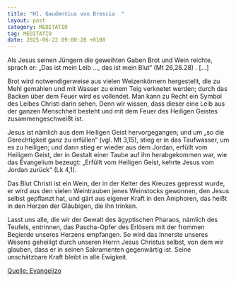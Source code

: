 ```yaml
---
title: "Hl. Gaudentius von Brescia  "
layout: post
category: MEDITATIO
tag: MEDITATIO
date: 2025-06-22 09:00:28 +0100
---
```

Als Jesus seinen Jüngern die geweihten Gaben Brot und Wein reichte, sprach er: „Das ist mein Leib …, das ist mein Blut“ (Mt 26,26.28)
. […]
 
Brot wird notwendigerweise aus vielen Weizenkörnern hergestellt, die zu Mehl gemahlen und mit Wasser zu einem Teig verknetet werden; durch das Backen über dem Feuer wird es vollendet.<!--more--> Man kann zu Recht ein Symbol des Leibes Christi darin sehen. Denn wir wissen, dass dieser eine Leib aus der ganzen Menschheit besteht und mit dem Feuer des Heiligen Geistes zusammengeschweißt ist.
 
Jesus ist nämlich aus dem Heiligen Geist hervorgegangen; und um „so die Gerechtigkeit ganz zu erfüllen“ (vgl. Mt 3,15), stieg er in das Taufwasser, um es zu heiligen; und dann stieg er wieder aus dem Jordan, erfüllt vom Heiligem Geist, der in Gestalt einer Taube auf ihn herabgekommen war, wie das Evangelium bezeugt: „Erfüllt vom Heiligen Geist, kehrte Jesus vom Jordan zurück“ (Lk 4,1).
 
Das Blut Christi ist ein Wein, der in der Kelter des Kreuzes gepresst wurde, er wird aus den vielen Weintrauben jenes Weinstocks gewonnen, den Jesus selbst gepflanzt hat, und gärt aus eigener Kraft in den Amphoren, das heißt in den Herzen der Gläubigen, die ihn trinken.
 
Lasst uns alle, die wir der Gewalt des ägyptischen Pharaos, nämlich des Teufels, entrinnen, das Pascha-Opfer des Erlösers mit der frommen Begierde unseres Herzens empfangen. So wird das Innerste unseres Wesens geheiligt durch unseren Herrn Jesus Christus selbst, von dem wir glauben, dass er in seinen Sakramenten gegenwärtig ist. Seine unschätzbare Kraft bleibt in alle Ewigkeit.


[Quelle: Evangelizo](https://evangeliumtagfuertag.org/DE/gospel)